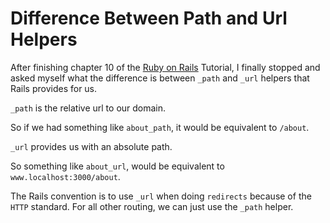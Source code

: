 # Difference Between Path and Url Helpers

After finishing chapter 10 of the [Ruby on Rails](https://www.railstutorial.org/book) Tutorial, I finally stopped and asked myself what the difference is between `_path` and `_url` helpers that Rails provides for us.

`_path` is the relative url to our domain.

So if we had something like `about_path`, it would be equivalent to `/about`.

`_url` provides us with an absolute path.

So something like `about_url`, would be equivalent to `www.localhost:3000/about`.

The Rails convention is to use `_url` when doing `redirects` because of the `HTTP` standard. For all other routing, we can just use the `_path` helper.
